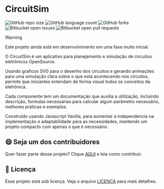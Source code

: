 # CircuitSim

![GitHub repo size](https://img.shields.io/github/repo-size/marcusagm/CircuitSim?style=for-the-badge)
![GitHub language count](https://img.shields.io/github/languages/count/marcusagm/CircuitSim?style=for-the-badge)
![GitHub forks](https://img.shields.io/github/forks/marcusagm/CircuitSim?style=for-the-badge)
![Bitbucket open issues](https://img.shields.io/bitbucket/issues/marcusagm/CircuitSim?style=for-the-badge)
![Bitbucket open pull requests](https://img.shields.io/bitbucket/pr-raw/marcusagm/CircuitSim?style=for-the-badge)

> [!WARNING]
> Este projeto ainda está em desenvolvimento em uma fase muito inicial.

O CircuitSim é um aplicativo para planejamento e simulação de circuitos eletrônicos OpenSource.

Usando graficos SVG para o desenho dos circuitos e gerando animações para uma simulação clara sobre o que está acontecendo nos circuitos, permite que iniciantes entendam de forma visual todos os conceitos da eletrônica.

Cada componente tem um documentação que auxilia a utilização, incluindo descrição, formulas necessárias para calcular algum parâmetro necessário, melhores práticas e exemplos.

Construído usando Javascript Vanilla, para aumentar a independencia na implementação e adaptabilidade para as necessidades, mantendo um projeto compacto com apenas o que é necessário.

## 😄 Seja um dos contribuidores

Quer fazer parte desse projeto? Clique [AQUI](CONTRIBUTING.md) e leia como contribuir.

## 📝 Licença

Esse projeto está sob licença. Veja o arquivo [LICENÇA](LICENSE.md) para mais detalhes.
